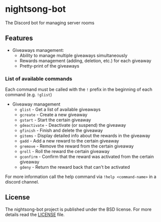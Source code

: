 # nightsong-bot
The Discord bot for managing server rooms

## Features
- Giveaways management:
    - Ability to manage multiple giveaways simultaneously
    - Rewards management (adding, deletion, etc.) for each giveaway
    - Pretty-print of the giveaways

### List of available commands
Each command must be called with the `!` prefix in the beginning of each command (e.g. `!glist`) 

- Giveaway management
    - `glist` - Get a list of available giveaways
    - `gcreate` - Create a new giveaway
    - `gstart` - Start the certain giveaway
    - `gdeactivate` - Deactivate (or suspend) the giveaway
    - `gfinish` - Finish and delete the giveaway
    - `gitems` - Display detailed info about the rewards in the giveaway
    - `gadd` - Add a new reward to the certain giveaway
    - `gremove` - Remove the reward from the certain giveaway
    - `groll` - Roll the reward the certain giveaway
    - `gconfirm` - Confirm that the reward was activated from the certain giveaway
    - `gdeny` - Return the reward back that can't be activated

For more information call the help command via `!help <command-name>` in a discord channel.

## License
The nightsong-bot project is published under the BSD license. For more details read the [LICENSE](https://github.com/Relrin/nightsong-bot/blob/master/LICENSE) file.
